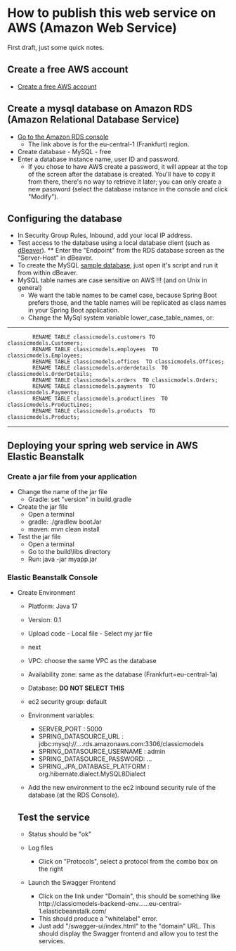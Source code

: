 # How to publish this web service on AWS (Amazon Web Service)

First draft, just some quick notes.

## Create a free AWS account
* [Create a free AWS account](https://aws.amazon.com/de/free)

## Create a mysql database on Amazon RDS (Amazon Relational Database Service)
* [Go to the Amazon RDS console](https://eu-central-1.console.aws.amazon.com/rds/home?region=eu-central-1#databases:)
    * The link above is for the eu-central-1 (Frankfurt) region.
* Create database - MySQL - free
* Enter a database instance name, user ID and password.
    * If you chose to have AWS create a password, it will appear at the top of the screen after the database is created. 
    You'll have to copy it from there, there's no way to retrieve it later; you can only create a new password 
    (select the database instance in the console and click "Modify").

## Configuring the database
* In Security Group Rules, Inbound, add your local IP address.
* Test access to the database using a local database client (such as [dBeaver](https://dbeaver.io/)).
** Enter the "Endpoint" from the RDS database screen as the "Server-Host" in dBeaver.
* To create the MySQL [sample database](https://www.mysqltutorial.org/mysql-sample-database.aspx), just open it's script and run it from within dBeaver.
* MySQL table names are case sensitive on AWS !!! (and on Unix in general)
    * We want the table names to be camel case, because Spring Boot prefers those, and the table names will be replicated as class names in your Spring Boot application.
    * Change the MySql system variable lower_case_table_names, or: 
----
            RENAME TABLE classicmodels.customers TO classicmodels.Customers;
            RENAME TABLE classicmodels.employees  TO classicmodels.Employees;
            RENAME TABLE classicmodels.offices  TO classicmodels.Offices;
            RENAME TABLE classicmodels.orderdetails  TO classicmodels.OrderDetails;
            RENAME TABLE classicmodels.orders  TO classicmodels.Orders;
            RENAME TABLE classicmodels.payments  TO classicmodels.Payments;
            RENAME TABLE classicmodels.productlines  TO classicmodels.ProductLines;
            RENAME TABLE classicmodels.products  TO classicmodels.Products;
----

## Deploying your spring web service in AWS Elastic Beanstalk
### Create a jar file from your application
* Change the name of the jar file
    * Gradle: set "version" in build.gradle 
* Create the jar file
    * Open a terminal
    * gradle:  ./gradlew bootJar
    * maven: mvn clean install
* Test the jar file
    * Open a terminal
    * Go to the build\libs directory
    * Run: java \-jar myapp.jar

### Elastic Beanstalk Console
* Create Environment
    * Platform: Java 17
    * Version: 0.1
    * Upload code - Local file - Select my jar file		
    * next
	* VPC: choose the same VPC as the database
	* Availability zone: same as the database (Frankfurt=eu\-central\-1a)
	* Database: **DO NOT SELECT THIS**
	* ec2 security group: default
	* Environment variables:
	    * SERVER_PORT : 5000 
		* SPRING_DATASOURCE_URL : jdbc:mysql://....rds.amazonaws.com:3306/classicmodels
		* SPRING_DATASOURCE_USERNAME :  admin
		* SPRING_DATASOURCE_PASSWORD: ...
		* SPRING_JPA_DATABASE_PLATFORM : org.hibernate.dialect.MySQL8Dialect

    * Add the new environment to the ec2 inbound security rule of the database (at the RDS Console).

    ## Test the service
    * Status should be \"ok\"
    * Log files
        * Click on "Protocols", select a protocol from the combo box on the right 

    * Launch the Swagger Frontend    
        * Click on the link under "Domain", this should be something like http://classicmodels-backend-env......eu-central-1.elasticbeanstalk.com/
        * This should produce a "whitelabel" error.
        * Just add "/swagger-ui/index.html" to the "domain" URL. 
        This should display the Swagger frontend and allow you to test the services.
